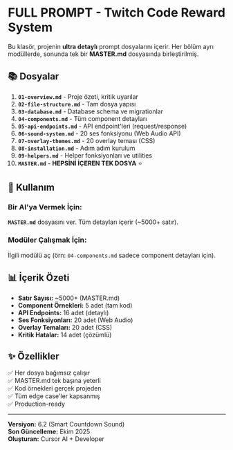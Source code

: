 # FULL PROMPT - Twitch Code Reward System

Bu klasör, projenin **ultra detaylı** prompt dosyalarını içerir. Her bölüm ayrı modüllerde, sonunda tek bir **MASTER.md** dosyasında birleştirilmiş.

## 📚 Dosyalar

1. **`01-overview.md`** - Proje özeti, kritik uyarılar
2. **`02-file-structure.md`** - Tam dosya yapısı
3. **`03-database.md`** - Database schema ve migrationlar
4. **`04-components.md`** - Tüm component detayları
5. **`05-api-endpoints.md`** - API endpoint'leri (request/response)
6. **`06-sound-system.md`** - 20 ses fonksiyonu (Web Audio API)
7. **`07-overlay-themes.md`** - 20 overlay teması (CSS)
8. **`08-installation.md`** - Adım adım kurulum
9. **`09-helpers.md`** - Helper fonksiyonları ve utilities
10. **`MASTER.md`** - **HEPSİNİ İÇEREN TEK DOSYA** ⭐

## 🎯 Kullanım

### Bir AI'ya Vermek İçin:

**`MASTER.md`** dosyasını ver. Tüm detayları içerir (~5000+ satır).

### Modüler Çalışmak İçin:

İlgili modülü aç (örn: `04-components.md` sadece component detayları için).

## 📊 İçerik Özeti

- **Satır Sayısı:** ~5000+ (MASTER.md)
- **Component Örnekleri:** 5 adet (tam kod)
- **API Endpoints:** 16 adet (detaylı)
- **Ses Fonksiyonları:** 20 adet (Web Audio)
- **Overlay Temaları:** 20 adet (CSS)
- **Kritik Hatalar:** 14 adet (çözümlü)

## ✨ Özellikler

✅ Her dosya bağımsız çalışır  
✅ MASTER.md tek başına yeterli  
✅ Kod örnekleri gerçek projeden  
✅ Tüm edge case'ler kapsanmış  
✅ Production-ready

---

**Versiyon:** 6.2 (Smart Countdown Sound)  
**Son Güncelleme:** Ekim 2025  
**Oluşturan:** Cursor AI + Developer
